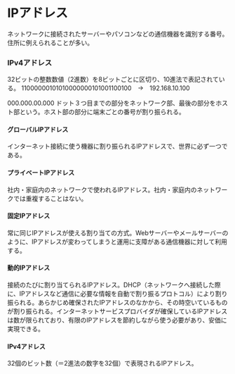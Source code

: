 # IPアドレス
ネットワークに接続されたサーバーやパソコンなどの通信機器を識別する番号。住所に例えられることが多い。

### IPv4アドレス
32ビットの整数数値（2進数）を8ビットごとに区切り、10進法で表記されている。
11000000101010000000101001100100　→　192.168.10.100

000.000.00.000
ドット３つ目までの部分をネットワーク部、最後の部分をホスト部という。ホスト部の部分に端末ごとの番号が割り振られる。

#### グローバルIPアドレス
インターネット接続に使う機器に割り振られるIPアドレスで、世界に必ず一つである。

#### プライベートIPアドレス
社内・家庭内のネットワークで使われるIPアドレス。社内・家庭内のネットワークでは重複することはない。


#### 固定IPアドレス
常に同じIPアドレスが使える割り当ての方式。Webサーバーやメールサーバーのように、IPアドレスが変わってしまうと運用に支障がある通信機器に対して利用する。

#### 動的IPアドレス
接続のたびに割り当てられるIPアドレス。DHCP（ネットワークへ接続した際に、IPアドレスなど通信に必要な情報を自動で割り振るプロトコル）により割り振られる。あらかじめ確保されたIPアドレスのなかから、その時空いているものが割り振られる。インターネットサービスプロバイダが確保しているIPアドレスは数が限られており、有限のIPアドレスを節約しながら使う必要があり、安価に実現できる。


#### IPv4アドレス
32個のビット数（＝2進法の数字を32個）で表現されるIPアドレス。